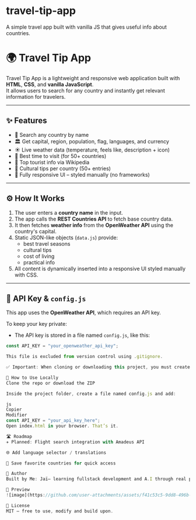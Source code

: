 # travel-tip-app
A simple travel app built with vanilla JS that gives useful info about countries.
# 🌍 Travel Tip App

Travel Tip App is a lightweight and responsive web application built with **HTML**, **CSS**, and **vanilla JavaScript**.  
It allows users to search for any country and instantly get relevant information for travelers.

---

## ✨ Features

- 🔎 Search any country by name
- 🏛️ Get capital, region, population, flag, languages, and currency
- ☀️ Live weather data (temperature, feels like, description + icon)
- 📅 Best time to visit (for 50+ countries)
- 🧭 Top tourist info via Wikipedia
- 🧠 Cultural tips per country (50+ entries)
- 📱 Fully responsive UI – styled manually (no frameworks)

---

## ⚙️ How It Works

1. The user enters a **country name** in the input.
2. The app calls the **REST Countries API** to fetch base country data.
3. It then fetches **weather info** from the **OpenWeather API** using the country's capital.
4. Static JSON-like objects (`data.js`) provide:
   - best travel seasons
   - cultural tips
   - cost of living
   - practical info
5. All content is dynamically inserted into a responsive UI styled manually with CSS.

---

## 🔐 API Key & `config.js`

This app uses the **OpenWeather API**, which requires an API key.

To keep your key private:

- The API key is stored in a file named `config.js`, like this:

```js
const API_KEY = "your_openweather_api_key";

This file is excluded from version control using .gitignore.

✅ Important: When cloning or downloading this project, you must create your own config.js file with your personal key.

🧪 How to Use Locally
Clone the repo or download the ZIP

Inside the project folder, create a file named config.js and add:

js
Copier
Modifier
const API_KEY = "your_api_key_here";
Open index.html in your browser. That’s it.

🛣️ Roadmap
✈️ Planned: Flight search integration with Amadeus API

🌐 Add language selector / translations

💾 Save favorite countries for quick access

🧠 Author
Built by Me: Jaï– learning fullstack development and A.I through real projects.

📸 Preview
![image](https://github.com/user-attachments/assets/f41c53c5-9dd8-496b-be96-20b163271767)

📄 License
MIT – free to use, modify and build upon.
